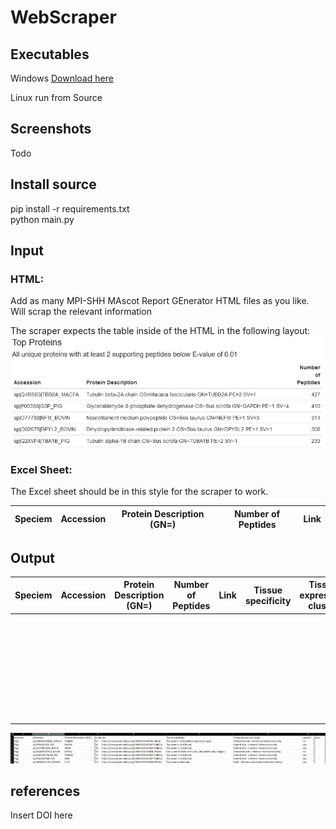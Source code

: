 # WebScraper

## Executables
Windows
[Download here](https://github.com/lini1990/WebScraper/blob/main/executables/windows.zip)

Linux 
run from Source

## Screenshots
Todo


## Install source
pip install -r requirements.txt  
python main.py

## Input
### HTML: 
Add as many MPI-SHH MAscot Report GEnerator HTML files as you like. 
Will scrap the relevant information

The scraper expects the table inside of the HTML in the following layout:
<img src="https://github.com/lini1990/WebScraper/blob/main/screenshots/htmlTable.png" />

### Excel Sheet:

The Excel sheet should be in this style for the scraper to work.

| Speciem  | Accession  | Protein Description (GN=)  | Number of Peptides  |  Link |
|---|---|---|---|---|

## Output
| Speciem  | Accession  | Protein Description (GN=)  | Number of Peptides  |  Link | Tissue specificity  | Tissue expression cluster  | specific  | status  |
|---|---|---|---|---|---|---|---|---|
| | | | | | | |If Tissue specificity or  Tissue expression cluster contain the word "brain", it's yes else no  |0=not crawled, 1 = successfully crawled, 2= not found|

<img src="https://github.com/lini1990/WebScraper/blob/main/screenshots/output.png" />

## references
Insert DOI here
